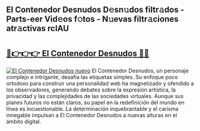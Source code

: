 ## El Contenedor Desnudos D𝚎sn𝚞dos filtr𝚊dos - Parts-eer Vid𝚎os f𝚘tos - N𝚞evas filtr𝚊ciones atr𝚊ctivas rcIAU

# <h2><a href="http://mbbqe5j.tromn.icu/?c=El+Contenedor+Desnudos">🔗👉👉👉 El Contenedor Desnudos 🔗🔗</a></h2>

[![El Contenedor Desnudos nuevo](https://i.imgur.com/pEAQMta.gif)](http://mbbqe5j.tromn.icu/?c=El+Contenedor+Desnudos)
El Contenedor Desnudos, un personaje complejo e intrigante, desafía las etiquetas simples. Su enfoque poco ortodoxo para construir una personalidad web ha magnetizado y ofendido a los observadores, generando debates sobre la expresión artística, la privacidad y las complejidades de las sociedades virtuales. Aunque sus planes futuros no están claros, su papel en la redefinición del mundo en línea es incuestionable. La determinación inquebrantable y el carisma innegable impulsan a El Contenedor Desnudos a nuevas alturas en el ámbito digital.
